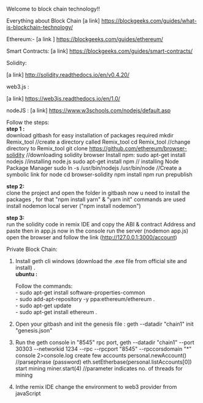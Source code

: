  Welcome to block chain technology!!

Everything about Block Chain
[a link] https://blockgeeks.com/guides/what-is-blockchain-technology/

Ethereum:-
 [a link ] https://blockgeeks.com/guides/ethereum/
 
Smart Contracts:
  [a link] https://blockgeeks.com/guides/smart-contracts/

Solidity:

[a link] http://solidity.readthedocs.io/en/v0.4.20/


web3.js :

[a link] https://web3js.readthedocs.io/en/1.0/

nodeJS :
[a link] https://www.w3schools.com/nodejs/default.asp

Follow the steps:  
**step 1 :**    
    download gitbash for easy installation of packages required
    mkdir Remix_tool //create a directory called Remix_tool
    cd Remix_tool //change directory to Remix_tool
    git clone https://github.com/ethereum/browser-solidity //downloading solidity browser
    Install npm:
        sudo apt-get install nodejs //installing node.js
        sudo apt-get install npm // installing Node Package Manager
        sudo ln -s /usr/bin/nodejs /usr/bin/node //Create a symbolic link for node
    cd browser-solidity
        npm install
        npm run prepublish


**step 2:**  
    clone the project and open the folder in gitbash
    now u need to install the packages , for that "npm install yarn" & "yarn init" commands are used
    install nodemon local server ("npm install nodemon")


**step 3:**  
    run the solidity code in remix IDE and copy the ABI & contract Address and paste then in app.js 
    now in the console run the server (nodemon app.js)
    open the browser and follow the link (http://127.0.0.1:3000/account)


Private Block Chain:


1. Install geth cli 
    windows (download the .exe file from official site and install) .  
    **ubuntu :**  
    
    Follow the commands:  
        -  sudo apt-get install software-properties-common    
        -  sudo add-apt-repository -y ppa:ethereum/ethereum .   
        -  sudo apt-get update    
        -  sudo apt-get install ethereum .   


2. Open your gitbash and init the genesis file :
    geth --datadir "chain1" init "genesis.json"

3. Run the geth console in "8545" rpc port,
    geth --datadir "chain1" --port 30303 --networkid 1234 --rpc --rpcport "8545" --rpccorsdomain "*" console 2>console.log
    create few accounts
        personal.newAccount()
            //parsephrase (password)
        eth.setEtherbase(personal.listAccounts[0])
    start mining
        miner.start(4) //parameter indicates no. of threads for mining

3. Inthe remix IDE change the environment to web3 provider frrom javaScript



